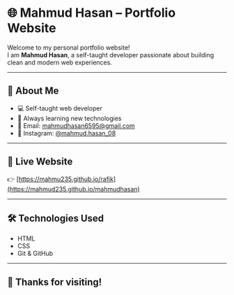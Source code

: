 # 🌐 Mahmud Hasan – Portfolio Website

Welcome to my personal portfolio website!  
I am **Mahmud Hasan**, a self-taught developer passionate about building clean and modern web experiences.

---

## 📃 About Me

- 💻 Self-taught web developer  
- 🌱 Always learning new technologies  
- 📧 Email: [mahmudhasan6595@gmail.com](mailto:mahmudhasan6595@gmail.com)  
- 📸 Instagram: [@mahmud.hasan_08](https://instagram.com/mahmud.hasan_08)

---

## 🚀 Live Website

👉 [https://mahmu235.github.io/rafik](https://mahmud235.github.io/mahmudhasan)

---

## 🛠️ Technologies Used

- HTML  
- CSS  
- Git & GitHub

---

## 🙌 Thanks for visiting!
